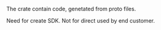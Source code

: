 The crate contain code, genetated from proto files.

Need for create SDK.
Not for direct used by end customer.
